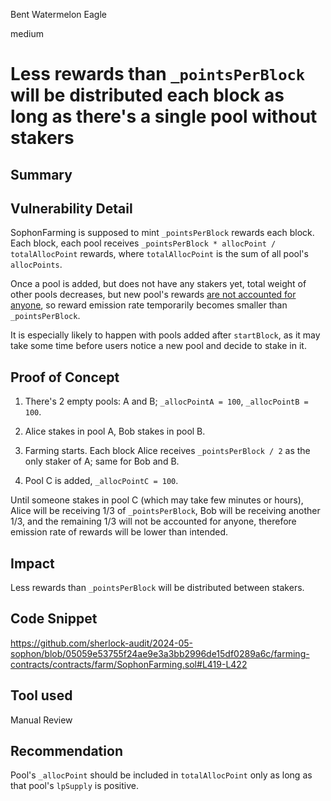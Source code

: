 Bent Watermelon Eagle

medium

# Less rewards than `_pointsPerBlock` will be distributed each block as long as there's a single pool without stakers

## Summary


## Vulnerability Detail

SophonFarming is supposed to mint `_pointsPerBlock` rewards each block. Each block, each pool receives `_pointsPerBlock * allocPoint / totalAllocPoint` rewards, where `totalAllocPoint` is the sum of all pool's `allocPoints`.

Once a pool is added, but does not have any stakers yet, total weight of other pools decreases, but new pool's rewards [are not accounted for anyone](https://github.com/sherlock-audit/2024-05-sophon/blob/05059e53755f24ae9e3a3bb2996de15df0289a6c/farming-contracts/contracts/farm/SophonFarming.sol#L419-L422), so reward emission rate temporarily becomes smaller than `_pointsPerBlock`.

It is especially likely to happen with pools added after `startBlock`, as it may take some time before users notice a new pool and decide to stake in it.

## Proof of Concept

1. There's 2 empty pools: A and B; `_allocPointA = 100`, `_allocPointB = 100`.
2. Alice stakes in pool A, Bob stakes in pool B.

3. Farming starts. Each block Alice receives `_pointsPerBlock / 2` as the only staker of A; same for Bob and B.

4. Pool C is added,  `_allocPointC = 100`.

Until someone stakes in pool C (which may take few minutes or hours), Alice will be receiving 1/3 of `_pointsPerBlock`, Bob will be receiving another 1/3, and the remaining 1/3 will not be accounted for anyone, therefore emission rate of rewards will be lower than intended.

## Impact

Less rewards than `_pointsPerBlock` will be distributed between stakers.

## Code Snippet
https://github.com/sherlock-audit/2024-05-sophon/blob/05059e53755f24ae9e3a3bb2996de15df0289a6c/farming-contracts/contracts/farm/SophonFarming.sol#L419-L422

## Tool used

Manual Review

## Recommendation

Pool's `_allocPoint` should be included in `totalAllocPoint` only as long as that pool's `lpSupply` is positive.